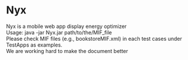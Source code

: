 # Nyx
Nyx is a mobile web app display energy optimizer<br />
Usage: java -jar Nyx.jar path/to/the/MIF_file<br />
Please check MIF files (e.g., bookstoreMIF.xml) in each test cases under TestApps as examples.<br />
We are working hard to make the document better<br />
